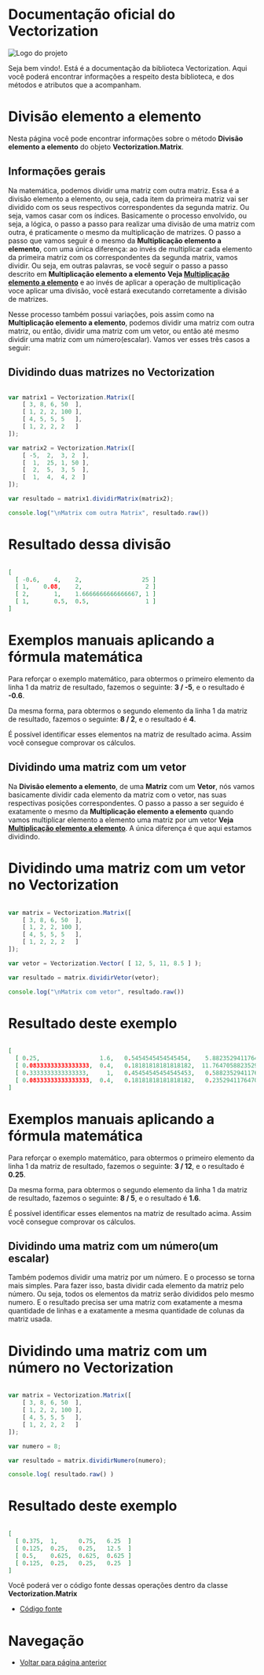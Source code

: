# Documentação oficial do Vectorization
![Logo do projeto](https://github.com/WilliamJardim/Vectorization/blob/main/imagens/logo512x512.png)

Seja bem vindo!. Está é a documentação da biblioteca Vectorization.
Aqui você poderá encontrar informações a respeito desta biblioteca, e dos métodos e atributos que a acompanham.

# Divisão elemento a elemento
Nesta página você pode encontrar informações sobre o método **Divisão elemento a elemento** do objeto **Vectorization.Matrix**. 

## Informações gerais
Na matemática, podemos dividir uma matriz com outra matriz. Essa é a divisão elemento a elemento, ou seja, cada item da primeira matriz vai ser dividido com os seus respectivos correspondentes da segunda matriz. Ou seja, vamos casar com os índices. Basicamente o processo envolvido, ou seja, a lógica, o passo a passo para realizar uma divisão de uma matriz com outra, é praticamente o mesmo da multiplicação de matrizes. O passo a passo que vamos seguir é o mesmo da **Multiplicação elemento a elemento**, com uma única diferença: ao invés de multiplicar cada elemento da primeira matriz com os correspondentes da segunda matrix, vamos dividir. Ou seja, em outras palavras, se você seguir o passo a passo descrito em **Multiplicação elemento a elemento** **Veja [Multiplicação elemento a elemento](../Multiplicacao/page.md)** e ao invés de aplicar a operação de multiplicação voce aplicar uma divisão, você estará executando corretamente a divisão de matrizes.

Nesse processo também possui variações, pois assim como na **Multiplicação elemento a elemento**, podemos dividir uma matriz com outra matriz, ou então, dividir uma matriz com um vetor, ou então até mesmo dividir uma matriz com um número(escalar). Vamos ver esses três casos a seguir:

## Dividindo duas matrizes no Vectorization
```javascript

var matrix1 = Vectorization.Matrix([
    [ 3, 8, 6, 50  ],
    [ 1, 2, 2, 100 ],
    [ 4, 5, 5, 5   ],
    [ 1, 2, 2, 2   ]
]);

var matrix2 = Vectorization.Matrix([
    [ -5,  2,  3, 2  ],
    [  1,  25, 1, 50 ],
    [  2,  5,  3, 5  ],
    [  1,  4,  4, 2  ]
]);

var resultado = matrix1.dividirMatrix(matrix2);

console.log("\nMatrix com outra Matrix", resultado.raw())

``` 

# Resultado dessa divisão
```json

[
  [ -0.6,    4,    2,                 25 ]
  [ 1,    0.08,    2,                  2 ]
  [ 2,       1,    1.6666666666666667, 1 ]
  [ 1,       0.5,  0.5,                1 ]
]

```

# Exemplos manuais aplicando a fórmula matemática
Para reforçar o exemplo matemático, para obtermos o primeiro elemento da linha 1 da matriz de resultado, fazemos o seguinte: **3 / -5**, e o resultado é **-0.6**.

Da mesma forma, para obtermos o segundo elemento da linha 1 da matriz de resultado, fazemos o seguinte: **8 / 2**, e o resultado é **4**.

É possível identificar esses elementos na matriz de resultado acima. Assim você consegue comprovar os cálculos.

## Dividindo uma matriz com um vetor
Na **Divisão elemento a elemento**, de uma **Matriz** com um **Vetor**, nós vamos basicamente dividir cada elemento da matriz com o vetor, nas suas respectivas posições correspondentes. O passo a passo a ser seguido é exatamente o mesmo da **Multiplicação elemento a elemento** quando vamos multiplicar elemento a elemento uma matriz por um vetor **Veja [Multiplicação elemento a elemento](../Multiplicacao/page.md)**. A única diferença é que aqui estamos dividindo.

# Dividindo uma matriz com um vetor no Vectorization
```javascript

var matrix = Vectorization.Matrix([
    [ 3, 8, 6, 50  ],
    [ 1, 2, 2, 100 ],
    [ 4, 5, 5, 5   ],
    [ 1, 2, 2, 2   ]
]);

var vetor = Vectorization.Vector( [ 12, 5, 11, 8.5 ] );

var resultado = matrix.dividirVetor(vetor);

console.log("\nMatrix com vetor", resultado.raw())
```

# Resultado deste exemplo
```json

[
  [ 0.25,                 1.6,   0.5454545454545454,    5.882352941176471   ]
  [ 0.08333333333333333,  0.4,   0.18181818181818182,  11.764705882352942   ]
  [ 0.3333333333333333,     1,   0.45454545454545453,   0.5882352941176471  ]
  [ 0.08333333333333333,  0.4,   0.18181818181818182,   0.23529411764705882 ]
]

```

# Exemplos manuais aplicando a fórmula matemática
Para reforçar o exemplo matemático, para obtermos o primeiro elemento da linha 1 da matriz de resultado, fazemos o seguinte: **3 / 12**, e o resultado é **0.25**.

Da mesma forma, para obtermos o segundo elemento da linha 1 da matriz de resultado, fazemos o seguinte: **8 / 5**, e o resultado é **1.6**.

É possível identificar esses elementos na matriz de resultado acima. Assim você consegue comprovar os cálculos.

## Dividindo uma matriz com um número(um escalar)
Também podemos dividir uma matriz por um número. E o processo se torna mais simples. Para fazer isso, basta dividir cada elemento da matriz pelo número. Ou seja, todos os elementos da matriz serão divididos pelo mesmo numero. E o resultado precisa ser uma matriz com exatamente a mesma quantidade de linhas e a exatamente a mesma quantidade de colunas da matriz usada.

# Dividindo uma matriz com um número no Vectorization
```javascript

var matrix = Vectorization.Matrix([
    [ 3, 8, 6, 50  ],
    [ 1, 2, 2, 100 ],
    [ 4, 5, 5, 5   ],
    [ 1, 2, 2, 2   ]
]);

var numero = 8;

var resultado = matrix.dividirNumero(numero);

console.log( resultado.raw() )

```

# Resultado deste exemplo
```json

[
  [ 0.375,  1,      0.75,   6.25  ]
  [ 0.125,  0.25,   0.25,   12.5  ]
  [ 0.5,    0.625,  0.625,  0.625 ]
  [ 0.125,  0.25,   0.25,   0.25  ]
]

```

Você poderá ver o código fonte dessas operações dentro da classe **Vectorization.Matrix**
* [Código fonte](https://github.com/WilliamJardim/Vectorization/blob/main/src/Matrix.js)

# Navegação
* [Voltar para página anterior](../page.md)

